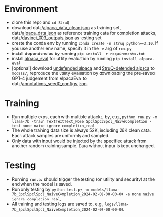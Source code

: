 # Environment
+ clone this repo and ```cd StruQ```
+ download data/[alpaca_data_clean.json](https://github.com/gururise/AlpacaDataCleaned/blob/main/alpaca_data_cleaned.json) as training set, data/[alpaca_data.json](https://github.com/tatsu-lab/stanford_alpaca/blob/main/alpaca_data.json) as reference training data for completion attacks, data/[davinci_003_outputs.json](https://huggingface.co/datasets/hamishivi/alpaca-farm-davinci-003-2048-token/resolve/main/davinci_003_outputs.json) as testing set.
+ create the conda env by running ```conda create -n struq python==3.10```. If you use another env name, specify it in the ```-e``` arg of ```run.py```
+ install dependencies by running ```pip install -r requirements.txt```
+ install [alpaca_eval](https://github.com/tatsu-lab/alpaca_eval) for utility evaluation by running ```pip install alpaca-eval```
+ [optional] download [undefended alpaca](https://drive.google.com/drive/folders/1eeJ0MjK6KndRq_tJa1vOpHd85w_nUdyu?usp=sharing) and [StruQ-defended alpaca]() to ```models/```, reproduce the utility evaluation by downloading the pre-saved GPT-4 judgement from AlpacaEval to data/[annotations_seed0_configs.json](https://drive.google.com/file/d/1-TQKGHTEYrIyB6awBv9moAOEHJ0E5E9w/view?usp=sharing).

# Training
+ Run multiple exps, each with multiple attacks, by, e.g., ```python run.py -m llama-7b -train TextTextText_None SpclSpclSpcl_NaiveCompletion -test none naive ignore completion_real```
+ The whole training data size is always 52K, including 26K clean data. Each attack samples are uniformly and sampled.
+ Only data with input would be injected by the specified attack from another random training sample. Data without input is kept unchanged.

# Testing
+ Running ```run.py``` should trigger the testing (on utility and security) at the end when the model is saved. 
+ Run only testing by ```python test.py -m models/llama-7b_SpclSpclSpcl_NaiveCompletion_2024-02-02-00-00-00 -a none naive ignore completion_real```, 
+ All training and testing logs are saved to, e.g., ```logs/llama-7b_SpclSpclSpcl_NaiveCompletion_2024-02-02-00-00-00```.
